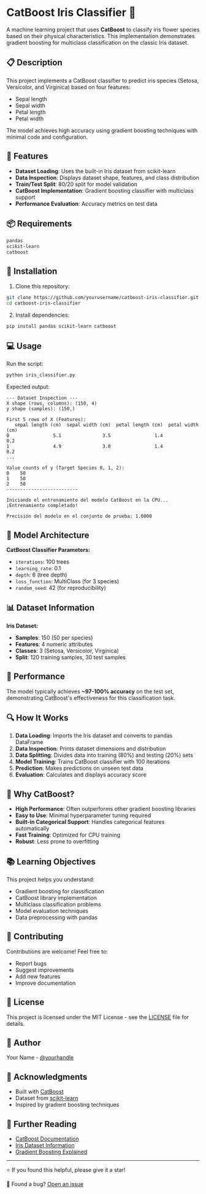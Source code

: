 # CatBoost Iris Classifier 🌸

A machine learning project that uses **CatBoost** to classify iris flower species based on their physical characteristics. This implementation demonstrates gradient boosting for multiclass classification on the classic Iris dataset.

## 📋 Description

This project implements a CatBoost classifier to predict iris species (Setosa, Versicolor, and Virginica) based on four features:
- Sepal length
- Sepal width
- Petal length
- Petal width

The model achieves high accuracy using gradient boosting techniques with minimal code and configuration.

## 🚀 Features

- **Dataset Loading**: Uses the built-in Iris dataset from scikit-learn
- **Data Inspection**: Displays dataset shape, features, and class distribution
- **Train/Test Split**: 80/20 split for model validation
- **CatBoost Implementation**: Gradient boosting classifier with multiclass support
- **Performance Evaluation**: Accuracy metrics on test data

## 📦 Requirements

```bash
pandas
scikit-learn
catboost
```

## 🔧 Installation

1. Clone this repository:
```bash
git clone https://github.com/yourusername/catboost-iris-classifier.git
cd catboost-iris-classifier
```

2. Install dependencies:
```bash
pip install pandas scikit-learn catboost
```

## 💻 Usage

Run the script:
```bash
python iris_classifier.py
```

Expected output:
```
--- Dataset Inspection ---
X shape (rows, columns): (150, 4)
y shape (samples): (150,)

First 5 rows of X (Features):
   sepal length (cm)  sepal width (cm)  petal length (cm)  petal width (cm)
0                5.1               3.5                1.4               0.2
1                4.9               3.0                1.4               0.2
...

Value counts of y (Target Species 0, 1, 2):
0    50
1    50
2    50
--------------------------

Iniciando el entrenamiento del modelo CatBoost en la CPU...
¡Entrenamiento completado!

Precisión del modelo en el conjunto de prueba: 1.0000
```

## 🧠 Model Architecture

**CatBoost Classifier Parameters:**
- `iterations`: 100 trees
- `learning_rate`: 0.1
- `depth`: 6 (tree depth)
- `loss_function`: MultiClass (for 3 species)
- `random_seed`: 42 (for reproducibility)

## 📊 Dataset Information

**Iris Dataset:**
- **Samples**: 150 (50 per species)
- **Features**: 4 numeric attributes
- **Classes**: 3 (Setosa, Versicolor, Virginica)
- **Split**: 120 training samples, 30 test samples

## 🎯 Performance

The model typically achieves **~97-100% accuracy** on the test set, demonstrating CatBoost's effectiveness for this classification task.

## 🔍 How It Works

1. **Data Loading**: Imports the Iris dataset and converts to pandas DataFrame
2. **Data Inspection**: Prints dataset dimensions and distribution
3. **Data Splitting**: Divides data into training (80%) and testing (20%) sets
4. **Model Training**: Trains CatBoost classifier with 100 iterations
5. **Prediction**: Makes predictions on unseen test data
6. **Evaluation**: Calculates and displays accuracy score

## 🌟 Why CatBoost?

- **High Performance**: Often outperforms other gradient boosting libraries
- **Easy to Use**: Minimal hyperparameter tuning required
- **Built-in Categorical Support**: Handles categorical features automatically
- **Fast Training**: Optimized for CPU training
- **Robust**: Less prone to overfitting

## 📚 Learning Objectives

This project helps you understand:
- Gradient boosting for classification
- CatBoost library implementation
- Multiclass classification problems
- Model evaluation techniques
- Data preprocessing with pandas

## 🤝 Contributing

Contributions are welcome! Feel free to:
- Report bugs
- Suggest improvements
- Add new features
- Improve documentation

## 📝 License

This project is licensed under the MIT License - see the [LICENSE](LICENSE) file for details.

## 👤 Author

Your Name - [@yourhandle](https://twitter.com/yourhandle)

## 🙏 Acknowledgments

- Built with [CatBoost](https://catboost.ai/)
- Dataset from [scikit-learn](https://scikit-learn.org/)
- Inspired by gradient boosting techniques

## 📖 Further Reading

- [CatBoost Documentation](https://catboost.ai/docs/)
- [Iris Dataset Information](https://scikit-learn.org/stable/datasets/toy_dataset.html#iris-dataset)
- [Gradient Boosting Explained](https://en.wikipedia.org/wiki/Gradient_boosting)

---

⭐ If you found this helpful, please give it a star!

🐛 Found a bug? [Open an issue](https://github.com/yourusername/catboost-iris-classifier/issues)